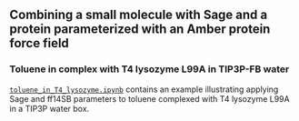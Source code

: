 ## Combining a small molecule with Sage and a protein parameterized with an Amber protein force field

### Toluene in complex with T4 lysozyme L99A in TIP3P-FB water

[`toluene_in_T4_lysozyme.ipynb`](toluene_in_T4_lysozyme.ipynb) contains an example illustrating applying Sage and ff14SB parameters to toluene complexed with T4 lysozyme L99A in a TIP3P water box.
